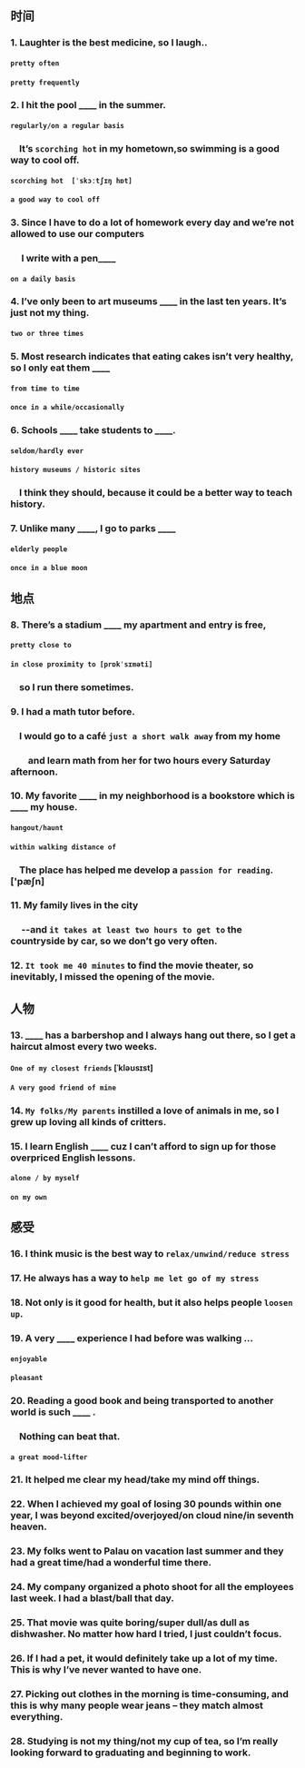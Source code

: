## 时间

### 1. Laughter is the best medicine, so I laugh..

#### **`pretty often`**

#### **`pretty frequently`**

### 2. I hit the pool ____ in the summer. 

#### **`regularly/on a regular basis`**

### &nbsp;&nbsp;&nbsp;&nbsp;It’s **`scorching hot`** in my hometown,so swimming is a good way to cool off.

#### **`scorching hot  [ˈskɔːtʃɪŋ hɒt]`**

#### **`a good way to cool off`**

### 3. Since I have to do a lot of homework every day and we’re not allowed to use our computers

### &nbsp;&nbsp;&nbsp;&nbsp; I write with a pen____

#### **`on a daily basis`**

### 4. I’ve only been to art museums ____ in the last ten years. It’s just **not my thing**.

#### **`two or three times`**

### 5. Most research **indicates** that eating cakes isn’t very healthy, so I only eat them ____

#### **`from time to time`**

#### **`once in a while/occasionally`**

### 6. Schools ____ take students to ____. 

#### **`seldom/hardly ever`**

#### **`history museums / historic sites`**

### &nbsp;&nbsp;&nbsp;&nbsp;I think they should, because it could be a better way to teach history.

### 7. Unlike many ____, I go to parks ____

#### **`elderly people`**

#### **`once in a blue moon`**

## 地点

### 8. There’s a stadium ____ my apartment and entry is free, 

#### **`pretty close to`**

#### **`in close proximity to [prɒkˈsɪməti]`**

### &nbsp;&nbsp;&nbsp;&nbsp;so I run there sometimes. 


### 9. I had a math tutor before. 

### &nbsp;&nbsp;&nbsp;&nbsp;I would go to a café **`just a short walk away`** from my home 

### &nbsp;&nbsp;&nbsp;&nbsp;&nbsp;&nbsp;&nbsp;&nbsp;and learn math from her for two hours every Saturday afternoon.

####

#### 

### 10. My favorite ____ in my neighborhood is a bookstore which is ____ my house. 

#### **`hangout/haunt`**

#### **`within walking distance of`**

### &nbsp;&nbsp;&nbsp;&nbsp;The place has helped me develop a **`passion for reading`**. ['pæʃn]

### 11. My family lives in the city 

####

#### 

### &nbsp;&nbsp;&nbsp;&nbsp; --and **`it takes at least two hours to get to`** the countryside by car, so we don’t go very often.

### 12. **`It took me 40 minutes`**  to find the movie theater, so inevitably, I missed the opening of the movie.

####

#### 

## 人物

### 13. ____ has a barbershop and I always hang out there, so I get a haircut almost every two weeks.

#### **`One of my closest friends`** [ˈkləʊsɪst] 

#### **`A very good friend of mine`**

### 14. **`My folks/My parents`** instilled a love of animals in me, so I grew up loving all kinds of critters.

### 15. I learn English ____ cuz I can’t afford to sign up for those overpriced English lessons.

#### **`alone / by myself`**

#### **`on my own`**

## 感受

### 16. I think music is the best way to **`relax/unwind/reduce stress`**

### 17. He always has a way to **`help me let go of my stress`**

### 18. Not only is it good for health, but it also helps people **`loosen up`**.

### 19. A very ____ experience I had before was walking ...

#### **`enjoyable`**

#### **`pleasant`**


### 20. Reading a good book and being transported to another world is such ____ . 

### &nbsp;&nbsp;&nbsp;&nbsp;Nothing can beat that.

####  **`a great mood-lifter`**

### 21. It helped me clear my head/take my mind off things.

### 22. When I achieved my goal of losing 30 pounds within one year, I was beyond excited/overjoyed/on cloud nine/in seventh heaven.

### 23. My folks went to Palau on vacation last summer and they had a great time/had a wonderful time there.

### 24. My company organized a photo shoot for all the employees last week. I had a blast/ball that day.

### 25. That movie was quite boring/super dull/as dull as dishwasher. No matter how hard I tried, I just couldn’t focus.

### 26. If I had a pet, it would definitely take up a lot of my time. This is why I’ve never wanted to have one.

### 27. Picking out clothes in the morning is time-consuming, and this is why many people wear jeans – they match almost everything.

### 28. Studying is not my thing/not my cup of tea, so I’m really looking forward to graduating and beginning to work.
